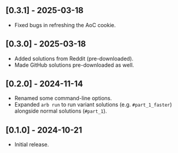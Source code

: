 ## [0.3.1] - 2025-03-18

- Fixed bugs in refreshing the AoC cookie.

## [0.3.0] - 2025-03-18

- Added solutions from Reddit (pre-downloaded).
- Made GitHub solutions pre-downloaded as well.

## [0.2.0] - 2024-11-14

- Renamed some command-line options.
- Expanded `arb run` to run variant solutions (e.g. `#part_1_faster`) alongside normal solutions (`#part_1`).

## [0.1.0] - 2024-10-21

- Initial release.

